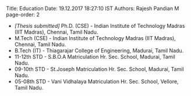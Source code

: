 Title: Education
Date: 19.12.2017 18:27:10 IST
Authors: Rajesh Pandian M
page-order: 2

* _[Thesis submitted]_ Ph.D. (CSE) - Indian Institute of Technology Madras (IIT Madras), Chennai, Tamil Nadu.
* M.Tech (CSE) - Indian Institute of Technology Madras (IIT Madras), Chennai, Tamil Nadu.
* B.Tech (IT) - Thiagarajar College of Engineering, Madurai, Tamil Nadu.
* 11-12th STD - S.B.O.A Matriculation Hr. Sec. School, Madurai, Tamil Nadu.
* 09-10th STD - St.Joseph Matriculation Hr. Sec. School, Madurai, Tamil Nadu.
* 05-08th STD - Vani Vidhalaya  Matriculation Hr. Sec. School, Vellore, Tamil Nadu.
